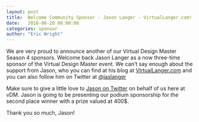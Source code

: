 ```yaml
---
layout: post
title:  Welcome Community Sponsor - Jason Langer - VirtualLanger.com!
date:   2016-06-20 08:00:00
categories: sponsor
author: "Eric Wright"
---
```

We are very proud to announce another of our Virtual Design Master Season 4 sponsors.  Welcome back Jason Langer as a now three-time sponsor of the Virtual Design Master event.  We can't say enough about the support from Jason, who you can find at his blog at [VirtualLanger.com][virtuallanger] and you can also follow him on Twitter at [@jaslanger][langertwitter]

Make sure to give a little love to [Jason on Twitter][langertwitter] on behalf of us here at vDM. Jason is going to be presenting our podium sponsorship for the second place winner with a prize valued at 400$.  

Thank you so much, Jason!  

[virtuallanger]:      	http://virtuallanger.com
[langertwitter]:		http://twitter.com/jaslanger